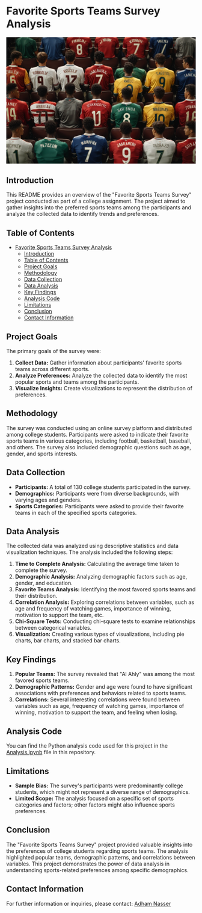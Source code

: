 # Favorite Sports Teams Survey Analysis

![Survey Banner](survey_banner.jpg)

## Introduction

This README provides an overview of the "Favorite Sports Teams Survey" project conducted as part of a college assignment. The project aimed to gather insights into the preferred sports teams among the participants and analyze the collected data to identify trends and preferences.

## Table of Contents

- [Favorite Sports Teams Survey Analysis](#favorite-sports-teams-survey-analysis)
  - [Introduction](#introduction)
  - [Table of Contents](#table-of-contents)
  - [Project Goals](#project-goals)
  - [Methodology](#methodology)
  - [Data Collection](#data-collection)
  - [Data Analysis](#data-analysis)
  - [Key Findings](#key-findings)
  - [Analysis Code](#analysis-code)
  - [Limitations](#limitations)
  - [Conclusion](#conclusion)
  - [Contact Information](#contact-information)

## Project Goals

The primary goals of the survey were:

1. **Collect Data:** Gather information about participants' favorite sports teams across different sports.
2. **Analyze Preferences:** Analyze the collected data to identify the most popular sports and teams among the participants.
3. **Visualize Insights:** Create visualizations to represent the distribution of preferences.

## Methodology

The survey was conducted using an online survey platform and distributed among college students. Participants were asked to indicate their favorite sports teams in various categories, including football, basketball, baseball, and others. The survey also included demographic questions such as age, gender, and sports interests.

## Data Collection

- **Participants:** A total of 130 college students participated in the survey.
- **Demographics:** Participants were from diverse backgrounds, with varying ages and genders.
- **Sports Categories:** Participants were asked to provide their favorite teams in each of the specified sports categories.

## Data Analysis

The collected data was analyzed using descriptive statistics and data visualization techniques. The analysis included the following steps:

1. **Time to Complete Analysis:** Calculating the average time taken to complete the survey.
2. **Demographic Analysis:** Analyzing demographic factors such as age, gender, and education.
3. **Favorite Teams Analysis:** Identifying the most favored sports teams and their distribution.
4. **Correlation Analysis:** Exploring correlations between variables, such as age and frequency of watching games, importance of winning, motivation to support the team, etc.
5. **Chi-Square Tests:** Conducting chi-square tests to examine relationships between categorical variables.
6. **Visualization:** Creating various types of visualizations, including pie charts, bar charts, and stacked bar charts.

## Key Findings

1. **Popular Teams:** The survey revealed that "Al Ahly" was among the most favored sports teams.
2. **Demographic Patterns:** Gender and age were found to have significant associations with preferences and behaviors related to sports teams.
3. **Correlations:** Several interesting correlations were found between variables such as age, frequency of watching games, importance of winning, motivation to support the team, and feeling when losing.

## Analysis Code

You can find the Python analysis code used for this project in the [Analysis.ipynb](Analysis.ipynb) file in this repository.


## Limitations

- **Sample Bias:** The survey's participants were predominantly college students, which might not represent a diverse range of demographics.
- **Limited Scope:** The analysis focused on a specific set of sports categories and factors; other factors might also influence sports preferences.

## Conclusion

The "Favorite Sports Teams Survey" project provided valuable insights into the preferences of college students regarding sports teams. The analysis highlighted popular teams, demographic patterns, and correlations between variables. This project demonstrates the power of data analysis in understanding sports-related preferences among specific demographics.

## Contact Information

For further information or inquiries, please contact:
[Adham Nasser](mailto:adhamxiii22@gmail.com)

